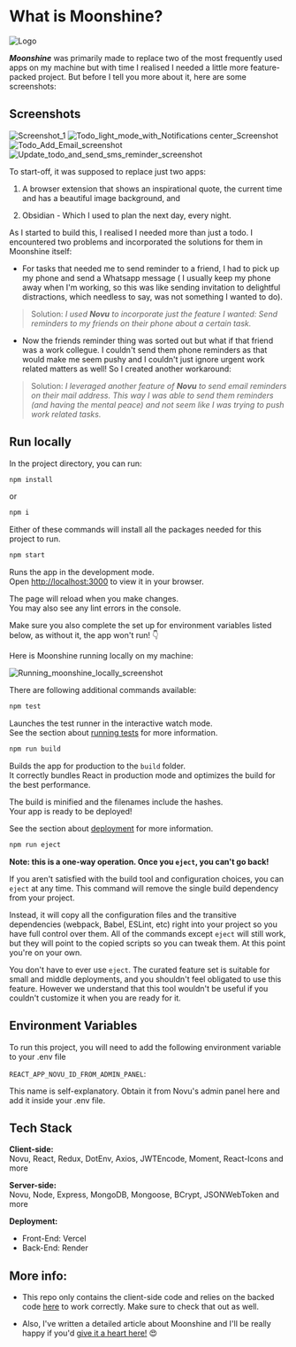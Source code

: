 # What is Moonshine?
![Logo](./assets/sunrise.png)

___Moonshine___ was primarily made to replace two of the most frequently used apps on my machine but with time I realised I needed a little more feature-packed project. But before I tell you more about it, here are some screenshots:

## Screenshots

![Screenshot_1](./assets/Screenshot%202023-04-06%20at%201.01.25%20PM.png)
![Todo_light_mode_with_Notifications center_Screenshot](./assets/Screenshot%202023-04-07%20at%2011.40.35%20AM.png)
![Todo_Add_Email_screenshot](./assets/Screenshot%202023-04-07%20at%2011.31.40%20AM.png)
![Update_todo_and_send_sms_reminder_screenshot](./assets/Screenshot%202023-04-07%20at%2011.34.46%20AM.png)

To start-off, it was supposed to replace just two apps:

1. A browser extension that shows an inspirational quote, the current time and has a beautiful image background, and

2. Obsidian - Which I used to plan the next day, every night.

As I started to build this, I realised I needed more than just a todo. I encountered two problems and incorporated the solutions for them in Moonshine itself:

- For tasks that needed me to send reminder to a friend, I had to pick up my phone and send a Whatsapp message ( I usually keep my phone away when I'm working, so this was like sending invitation to delightful distractions, which needless to say, was not something I wanted to do). 
> Solution: _I used __Novu__ to incorporate just the feature I wanted: Send reminders to my friends on their phone about a certain task._


-  Now the friends reminder thing was sorted out but what if that friend was a work collegue. I couldn't send them phone reminders as that would make me seem pushy and I couldn't just ignore urgent work related matters as well! So I created another workaround:
> Solution: _I leveraged another feature of __Novu__ to send email reminders on their mail address. This way I was able to send them reminders (and having the mental peace) and not seem like I was trying to push work related tasks._

## Run locally

In the project directory, you can run:

```bash
npm install
```
or
```bash
npm i
```
Either of these commands will install all the packages needed for this project to run.  


```bash
npm start
```
Runs the app in the development mode.\
Open [http://localhost:3000](http://localhost:3000) to view it in your browser.

The page will reload when you make changes.\
You may also see any lint errors in the console.

Make sure you also complete the set up for environment variables listed below, as without it, the app won't run! 👇

Here is Moonshine running locally on my machine:  

![Running_moonshine_locally_screenshot](./assets/Screenshot%202023-04-07%20at%2011.28.09%20AM.png)


There are following additional commands available:

```bash
npm test
```
Launches the test runner in the interactive watch mode.\
See the section about [running tests](https://facebook.github.io/create-react-app/docs/running-tests) for more information.

```bash
npm run build
```
Builds the app for production to the `build` folder.\
It correctly bundles React in production mode and optimizes the build for the best performance.

The build is minified and the filenames include the hashes.\
Your app is ready to be deployed!

See the section about [deployment](https://facebook.github.io/create-react-app/docs/deployment) for more information.

```bash
npm run eject
```

**Note: this is a one-way operation. Once you `eject`, you can't go back!**

If you aren't satisfied with the build tool and configuration choices, you can `eject` at any time. This command will remove the single build dependency from your project.

Instead, it will copy all the configuration files and the transitive dependencies (webpack, Babel, ESLint, etc) right into your project so you have full control over them. All of the commands except `eject` will still work, but they will point to the copied scripts so you can tweak them. At this point you're on your own.

You don't have to ever use `eject`. The curated feature set is suitable for small and middle deployments, and you shouldn't feel obligated to use this feature. However we understand that this tool wouldn't be useful if you couldn't customize it when you are ready for it.

## Environment Variables

To run this project, you will need to add the following environment variable to your .env file

`REACT_APP_NOVU_ID_FROM_ADMIN_PANEL`:  

This name is self-explanatory. Obtain it from Novu's admin panel here and add it inside your .env file.


## Tech Stack

**Client-side:**  
Novu, React, Redux, DotEnv, Axios, JWTEncode, Moment, React-Icons and more

**Server-side:**  
Novu, Node, Express, MongoDB, Mongoose, BCrypt, JSONWebToken and more

**Deployment:**  
- Front-End: Vercel
- Back-End: Render


## More info:
- This repo only contains the client-side code and relies on the backed code [here](https://github.com/sumitsaurabh927/Momentum) to work correctly. Make sure to check that out as well.

- Also, I've written a detailed article about Moonshine and I'll be really happy if you'd [give it a heart here!](inserLlink) 😍